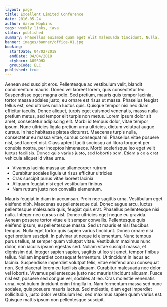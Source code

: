 ```yaml
---
layout: page
title: Excellent Limited Conference
date: 2016-05-24
author: Aaron Hopkins
tags: weekly links, java
status: published
summary: Phasellus euismod quam eget elit malesuada tincidunt. Nulla.
banner: images/banner/office-01.jpg
booking:
  startDate: 04/02/2018
  endDate: 04/04/2018
  ctyhocn: AUSSOHX
  groupCode: ELC
published: true
---
```

Aenean sed suscipit eros. Pellentesque ac vestibulum velit, blandit condimentum mauris. Donec vel laoreet lorem, quis consectetur leo. Suspendisse eget magna odio. Sed pretium, mauris quis tempor lacinia, tortor massa sodales justo, eu ornare est risus ut massa. Phasellus feugiat tellus est, sed ultrices nulla luctus quis. Quisque tempor nisi nec diam efficitur iaculis.
Donec aliquet, turpis eget euismod venenatis, massa nulla pretium metus, sed tempor elit turpis non metus. Lorem ipsum dolor sit amet, consectetur adipiscing elit. Morbi id tempus dolor, vitae tempor ipsum. Nunc ultricies ligula pretium urna ultricies, dictum volutpat augue cursus. In hac habitasse platea dictumst. Maecenas turpis nulla, consectetur eu massa vitae, cursus consequat mi. Phasellus vitae posuere nisl, sed laoreet nisl. Class aptent taciti sociosqu ad litora torquent per conubia nostra, per inceptos himenaeos. Morbi scelerisque leo eget velit luctus facilisis. Donec quis varius justo, sed lobortis sem. Etiam a ex a erat vehicula aliquet id vitae urna.

* Vivamus lacinia massa ac ullamcorper rutrum
* Curabitur sodales ligula ut risus efficitur ultricies
* Cras suscipit purus vitae laoreet lacinia
* Aliquam feugiat nisi eget vestibulum finibus
* Nam rutrum justo non convallis elementum.

Mauris feugiat in diam in accumsan. Proin nec sagittis urna. Vestibulum eget eleifend nibh. Maecenas eu pellentesque dui. Donec augue arcu, luctus pellentesque malesuada quis, feugiat quis erat. Phasellus pellentesque nisi nulla. Integer nec cursus nisl. Donec ultricies eget neque eu gravida. Aenean posuere tortor vitae elit semper convallis. Pellentesque quis eleifend ipsum, eu pellentesque massa. Sed ut mauris et nisi faucibus tempus. Nulla eget tortor quis sapien varius tincidunt. Donec ornare nisi eget pretium suscipit. In pulvinar ut neque id elementum.
Nunc tempus purus tellus, at semper quam volutpat vitae. Vestibulum maximus nunc dolor, non iaculis ipsum egestas sed. Nullam vitae suscipit massa, et dignissim dui. Integer sapien sapien, sagittis ut leo sit amet, tempor finibus tellus. Nullam imperdiet consequat fermentum. Ut tincidunt in lacus ac lacinia. Suspendisse imperdiet volutpat felis, vitae eleifend arcu consequat non. Sed placerat lorem eu facilisis aliquam. Curabitur malesuada nec dolor vel lobortis. Vivamus pellentesque justo nec mauris tincidunt aliquam. Fusce nisl est, posuere sed congue vel, sodales at leo. Cras molestie venenatis urna, vestibulum tincidunt enim fringilla in. Nam fermentum massa sed nunc sodales, quis posuere mauris luctus. Sed molestie, diam eget imperdiet sollicitudin, justo dolor vestibulum leo, sed maximus sapien quam varius est. Quisque mattis ipsum non pellentesque suscipit.
